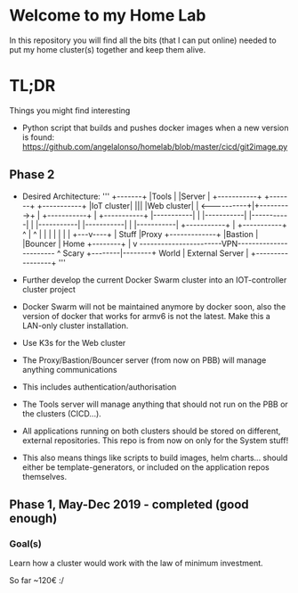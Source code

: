# Welcome to my Home Lab
In this repository you will find all the bits (that I can put online) needed to put my home cluster(s) together and keep them alive.

# TL;DR
Things you might find interesting
- Python script that builds and pushes docker images when a new version is found: https://github.com/angelalonso/homelab/blob/master/cicd/git2image.py

## Phase 2
- Desired Architecture:
'''
                      +-------+
                      |Tools  |
                      |Server |
  +-----------+       +-------+       +-----------+
  |IoT cluster|          |||          |Web cluster|
  |           <----------+|+--------->+           |
  +-----------+           |           +-----------+
  |-----------|           |           |-----------|
  |-----------|           |           |-----------|
  |-----------|           |           |-----------|
  +-----------+           |           +-----------+
       ^                  |                  ^
       |                  |                  |
       |                  |                  |
       |              +---v----+             |
     Stuff            |Proxy   +-------------+
                      |Bastion |
                      |Bouncer |
   Home               +--------+
                          |
                          v
 -----------------------VPN-----------------------
                          ^
   Scary         +--------|--------+
   World         | External Server |
                 +-----------------+
'''


- Further develop the current Docker Swarm cluster into an IOT-controller cluster project
 - Docker Swarm will not be maintained anymore by docker soon, also the version of docker that works for armv6 is not the latest. Make this a LAN-only cluster installation.
- Use K3s for the Web cluster
- The Proxy/Bastion/Bouncer server (from now on PBB) will manage anything communications
 - This includes authentication/authorisation
- The Tools server will manage anything that should not run on the PBB or the clusters (CICD...).
- All applications running on both clusters should be stored on different, external repositories. This repo is from now on only for the System stuff!
 - This also means things like scripts to build images, helm charts... should either be template-generators, or included on the application repos themselves.







## Phase 1, May-Dec 2019 - completed (good enough)
### Goal(s)
Learn how a cluster would work with the law of minimum investment.  
  
So far ~120€ :/

